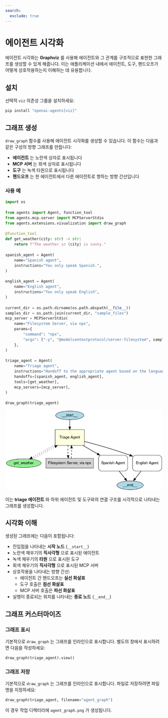 ```yaml
---
search:
  exclude: true
---
```

# 에이전트 시각화

에이전트 시각화는 **Graphviz** 를 사용해 에이전트와 그 관계를 구조적으로 표현한 그래프를 생성할 수 있게 해줍니다. 이는 애플리케이션 내에서 에이전트, 도구, 핸드오프가 어떻게 상호작용하는지 이해하는 데 유용합니다.

## 설치

선택적 `viz` 의존성 그룹을 설치하세요:

```bash
pip install "openai-agents[viz]"
```

## 그래프 생성

`draw_graph` 함수를 사용해 에이전트 시각화를 생성할 수 있습니다. 이 함수는 다음과 같은 구성의 방향 그래프를 만듭니다:

- **에이전트** 는 노란색 상자로 표시됩니다
- **MCP 서버** 는 회색 상자로 표시됩니다
- **도구** 는 녹색 타원으로 표시됩니다
- **핸드오프** 는 한 에이전트에서 다른 에이전트로 향하는 방향 간선입니다

### 사용 예

```python
import os

from agents import Agent, function_tool
from agents.mcp.server import MCPServerStdio
from agents.extensions.visualization import draw_graph

@function_tool
def get_weather(city: str) -> str:
    return f"The weather in {city} is sunny."

spanish_agent = Agent(
    name="Spanish agent",
    instructions="You only speak Spanish.",
)

english_agent = Agent(
    name="English agent",
    instructions="You only speak English",
)

current_dir = os.path.dirname(os.path.abspath(__file__))
samples_dir = os.path.join(current_dir, "sample_files")
mcp_server = MCPServerStdio(
    name="Filesystem Server, via npx",
    params={
        "command": "npx",
        "args": ["-y", "@modelcontextprotocol/server-filesystem", samples_dir],
    },
)

triage_agent = Agent(
    name="Triage agent",
    instructions="Handoff to the appropriate agent based on the language of the request.",
    handoffs=[spanish_agent, english_agent],
    tools=[get_weather],
    mcp_servers=[mcp_server],
)

draw_graph(triage_agent)
```

![Agent Graph](../assets/images/graph.png)

이는 **triage 에이전트** 와 하위 에이전트 및 도구와의 연결 구조를 시각적으로 나타내는 그래프를 생성합니다.


## 시각화 이해

생성된 그래프에는 다음이 포함됩니다:

- 진입점을 나타내는 **시작 노드** (`__start__`)
- 노란색 채우기의 **직사각형** 으로 표시된 에이전트
- 녹색 채우기의 **타원** 으로 표시된 도구
- 회색 채우기의 **직사각형** 으로 표시된 MCP 서버
- 상호작용을 나타내는 방향 간선:
  - 에이전트 간 핸드오프는 **실선 화살표**
  - 도구 호출은 **점선 화살표**
  - MCP 서버 호출은 **파선 화살표**
- 실행이 종료되는 위치를 나타내는 **종료 노드** (`__end__`)

## 그래프 커스터마이즈

### 그래프 표시
기본적으로 `draw_graph` 는 그래프를 인라인으로 표시합니다. 별도의 창에서 표시하려면 다음을 작성하세요:

```python
draw_graph(triage_agent).view()
```

### 그래프 저장
기본적으로 `draw_graph` 는 그래프를 인라인으로 표시합니다. 파일로 저장하려면 파일명을 지정하세요:

```python
draw_graph(triage_agent, filename="agent_graph")
```

이 경우 작업 디렉터리에 `agent_graph.png` 가 생성됩니다.